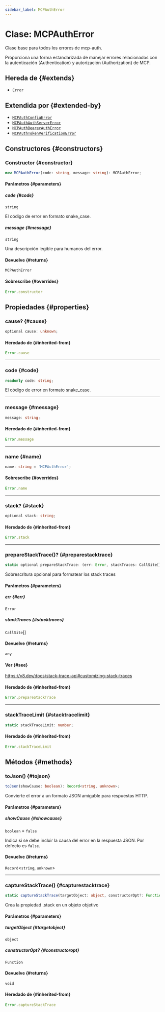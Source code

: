 ```yaml
---
sidebar_label: MCPAuthError
---
```


# Clase: MCPAuthError

Clase base para todos los errores de mcp-auth.

Proporciona una forma estandarizada de manejar errores relacionados con la autenticación (Authentication) y autorización (Authorization) de MCP.

## Hereda de {#extends}

- `Error`

## Extendida por {#extended-by}

- [`MCPAuthConfigError`](/references/js/classes/MCPAuthConfigError.md)
- [`MCPAuthAuthServerError`](/references/js/classes/MCPAuthAuthServerError.md)
- [`MCPAuthBearerAuthError`](/references/js/classes/MCPAuthBearerAuthError.md)
- [`MCPAuthTokenVerificationError`](/references/js/classes/MCPAuthTokenVerificationError.md)

## Constructores {#constructors}

### Constructor {#constructor}

```ts
new MCPAuthError(code: string, message: string): MCPAuthError;
```

#### Parámetros {#parameters}

##### code {#code}

`string`

El código de error en formato snake_case.

##### message {#message}

`string`

Una descripción legible para humanos del error.

#### Devuelve {#returns}

`MCPAuthError`

#### Sobrescribe {#overrides}

```ts
Error.constructor
```

## Propiedades {#properties}

### cause? {#cause}

```ts
optional cause: unknown;
```

#### Heredado de {#inherited-from}

```ts
Error.cause
```

***

### code {#code}

```ts
readonly code: string;
```

El código de error en formato snake_case.

***

### message {#message}

```ts
message: string;
```

#### Heredado de {#inherited-from}

```ts
Error.message
```

***

### name {#name}

```ts
name: string = 'MCPAuthError';
```

#### Sobrescribe {#overrides}

```ts
Error.name
```

***

### stack? {#stack}

```ts
optional stack: string;
```

#### Heredado de {#inherited-from}

```ts
Error.stack
```

***

### prepareStackTrace()? {#preparestacktrace}

```ts
static optional prepareStackTrace: (err: Error, stackTraces: CallSite[]) => any;
```

Sobrescritura opcional para formatear los stack traces

#### Parámetros {#parameters}

##### err {#err}

`Error`

##### stackTraces {#stacktraces}

`CallSite`[]

#### Devuelve {#returns}

`any`

#### Ver {#see}

https://v8.dev/docs/stack-trace-api#customizing-stack-traces

#### Heredado de {#inherited-from}

```ts
Error.prepareStackTrace
```

***

### stackTraceLimit {#stacktracelimit}

```ts
static stackTraceLimit: number;
```

#### Heredado de {#inherited-from}

```ts
Error.stackTraceLimit
```

## Métodos {#methods}

### toJson() {#tojson}

```ts
toJson(showCause: boolean): Record<string, unknown>;
```

Convierte el error a un formato JSON amigable para respuestas HTTP.

#### Parámetros {#parameters}

##### showCause {#showcause}

`boolean` = `false`

Indica si se debe incluir la causa del error en la respuesta JSON.
Por defecto es `false`.

#### Devuelve {#returns}

`Record`\<`string`, `unknown`\>

***

### captureStackTrace() {#capturestacktrace}

```ts
static captureStackTrace(targetObject: object, constructorOpt?: Function): void;
```

Crea la propiedad .stack en un objeto objetivo

#### Parámetros {#parameters}

##### targetObject {#targetobject}

`object`

##### constructorOpt? {#constructoropt}

`Function`

#### Devuelve {#returns}

`void`

#### Heredado de {#inherited-from}

```ts
Error.captureStackTrace
```
